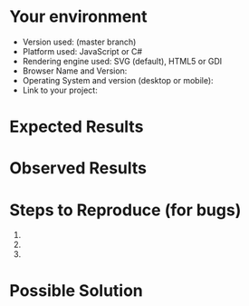 <!--
IMPORTANT: Using this template is mandatory for all kind of requests (bug reports, feature requests, general questions). It is really hard to maintain issues without a clear structure on how requests are made. See contributing.md in the repository for more details. 
-->

# Your environment

* Version used: (master branch)
* Platform used: JavaScript or C#
* Rendering engine used: SVG (default), HTML5 or GDI
* Browser Name and Version: 
* Operating System and version (desktop or mobile):
* Link to your project:


# Expected Results
<!-- Explain here what is your expected behavior of alphaTab. -->

# Observed Results
<!-- Explain here how alphaTab is behaving currently. -->

# Steps to Reproduce (for bugs)
<!--
Explain here the exact steps how to reproduce the problem. Try to provide a
running sample showing the issue. If you have problem with a dedicated input file, 
please provide a download link or attach it to the issue. 
-->
 
1. 
2. 
3.  

# Possible Solution 
<!-- If you already know a solution to the problem please provide it here. -->
